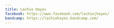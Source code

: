 ```yaml
---
title: Lachie Hayes
facebook: https://www.facebook.com/lachiejhayes/
bandcamp: https://lachiehayes.bandcamp.com/
---
```

